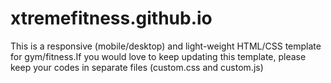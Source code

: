 # xtremefitness.github.io

This is a responsive (mobile/desktop) and light-weight HTML/CSS template for gym/fitness.If you would love to keep updating this template, please keep your codes in separate files (custom.css and custom.js)  

